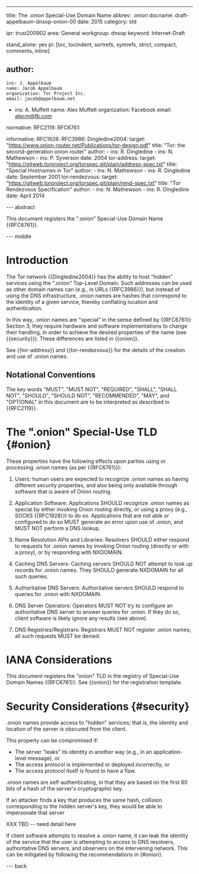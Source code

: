 ---
title: The .onion Special-Use Domain Name
abbrev: .onion
docname: draft-appelbaum-dnsop-onion-00
date: 2015
category: std

ipr: trust200902
area: General
workgroup: dnsop
keyword: Internet-Draft

stand_alone: yes
pi: [toc, tocindent, sortrefs, symrefs, strict, compact, comments, inline]

author:
 - 
    ins: J. Appelbaum
    name: Jacob Appelbaum
    organization: Tor Project Inc.
    email: jacob@appelbaum.net
 -
    ins: A. Muffett
    name: Alex Muffett
    organization: Facebook
    email: alecm@fb.com    

normative:
  RFC2119:
  RFC6761:

informative:
  RFC1928:
  RFC3986:
  Dingledine2004:
    target: "https://www.onion-router.net/Publications/tor-design.pdf"
    title: "Tor: the second-generation onion router"
    author:
      - ins: R. Dingledine
      - ins: N. Mathewson
      - ins: P. Syverson
    date: 2004
  tor-address:
    target: "https://gitweb.torproject.org/torspec.git/plain/address-spec.txt"
    title: "Special Hostnames in Tor"
    author:
      - ins: N. Mathewson
      - ins: R. Dingledine
    date: September 2001
  tor-rendezvous:
    target: "https://gitweb.torproject.org/torspec.git/plain/rend-spec.txt"
    title: "Tor Rendezvous Specification"
    author: 
      - ins: N. Mathewson
      - ins: R. Dingledine
    date: April 2014  

--- abstract

This document registers the ".onion" Special-Use Domain Name {{RFC6761}}.

--- middle

# Introduction

The Tor network {{Dingledine2004}} has the ability to host "hidden" services
using the ".onion" Top-Level Domain. Such addresses can be used as other domain
names can (e.g., in URLs {{RFC3986}}), but instead of using the DNS
infrastructure, .onion names are hashes that correspond to the identity of a
given service, thereby conflating location and authentication.

In this way, .onion names are "special" in the sense defined by {{RFC6761}}
Section 3; they require hardware and software implementations to change their
handling, in order to achieve the desired properties of the name (see
{{security}}). These differences are listed in {{onion}}.

See {{tor-address}} and {{tor-rendezvous}} for the details of the creation and
use of .onion names.


## Notational Conventions

The key words "MUST", "MUST NOT", "REQUIRED", "SHALL", "SHALL NOT", "SHOULD",
"SHOULD NOT", "RECOMMENDED", "MAY", and "OPTIONAL" in this document are to be
interpreted as described in {{RFC2119}}.


# The ".onion" Special-Use TLD {#onion}

These properties have the following effects upon parties using or processing
.onion names (as per {{RFC6761}}):

1. Users: human users are expected to recognize .onion names as having
different security properties, and also being only available through software
that is aware of Onion routing.

2. Application Software: Applications SHOULD recognize .onion names as
special by either invoking Onion routing directly, or using a proxy (e.g.,
SOCKS {{RFC1928}}) to do so. Applications that are not able or configured to do
so MUST generate an error upon use of .onion, and MUST NOT perform a DNS lookup.

3. Name Resolution APIs and Libraries: Resolvers SHOULD either respond to
requests for .onion names by invoking Onion routing (directly or with a proxy),
or by responding with NXDOMAIN.

4. Caching DNS Servers: Caching servers SHOULD NOT attempt to look up records
for .onion names. They SHOULD generate NXDOMAIN for all such queries.

5. Authoritative DNS Servers: Authoritative servers SHOULD respond to queries
for .onion with NXDOMAIN.

6. DNS Server Operators: Operators MUST NOT try to configure an authoritative
DNS server to answer queries for .onion. If they do so, client software is 
likely ignore any results (see above).

7. DNS Registries/Registrars: Registrars MUST NOT register .onion names; all
such requests MUST be denied.


# IANA Considerations

This document registers the "onion" TLD in the  registry of Special-Use Domain Names {{RFC6761}}. See {{onion}} for the registration template.

# Security Considerations {#security}

.onion names provide access to "hidden" services; that is, the identity and
location of the server is obscured from the client.

This property can be compromised if:

* The server "leaks" its identity in another way (e.g., in an application-level message), or
* The access protocol is implemented or deployed incorrectly, or
* The access protocol itself is found to have a flaw.

.onion names are self-authenticating, in that they are based on the first 80
bits of a hash of the server's cryptographic key.

If an attacker finds a key that produces the same hash, collision corresponding
to the hidden server's key, they would be able to impersonate that server 

XXX TBD -- need detail here

If client software attempts to resolve a .onion name, it can leak the identity
of the service that the user is attempting to access to DNS resolvers,
authoritative DNS servers, and observers on the intervening network. This can
be mitigated by following the recommendations in {#onion}.


--- back
